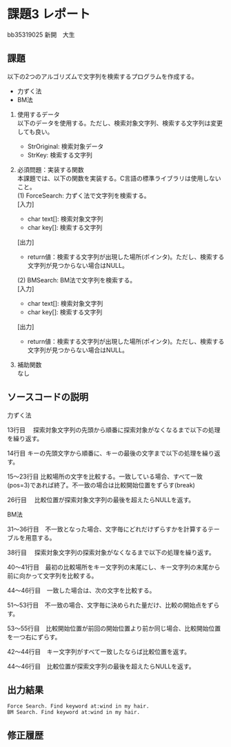 # 課題3 レポート
bb35319025 新開　大生


## 課題  

以下の2つのアルゴリズムで文字列を検索するプログラムを作成する。  
- 力ずく法
- BM法

1. 使用するデータ  
以下のデータを使用する。ただし、検索対象文字列、検索する文字列は変更しても良い。  
    - StrOriginal: 検索対象データ
    - StrKey: 検索する文字列

2. 必須問題：実装する関数  
本課題では、以下の関数を実装する。C言語の標準ライブラリは使用しないこと。  
    (1) ForceSearch: 力ずく法で文字列を検索する。  
    [入力]  
    - char text[]: 検索対象文字列  
    - char key[]: 検索する文字列  

    [出力]  
    - return値：検索する文字列が出現した場所(ポインタ)。ただし、検索する文字列が見つからない場合はNULL。  

    (2) BMSearch: BM法で文字列を検索する。  
    [入力]  
    - char text[]: 検索対象文字列  
    - char key[]: 検索する文字列  
 
    [出力]  
    - return値：検索する文字列が出現した場所(ポインタ)。ただし、検索する文字列が見つからない場合はNULL。  

3. 補助関数  
なし

## ソースコードの説明
力ずく法

13行目　    探索対象文字列の先頭から順番に探索対象がなくなるまで以下の処理を繰り返す。

14行目      キーの先頭文字から順番に、キーの最後の文字まで以下の処理を繰り返す。

15～23行目  比較場所の文字を比較する。一致している場合、すべて一致(pos=3)であれば終了。不一致の場合は比較開始位置をずらす(break)

26行目　    比較位置が探索対象文字列の最後を超えたらNULLを返す。

BM法

31～36行目　不一致となった場合、文字毎にどれだけずらすかを計算するテーブルを用意する。

38行目　    探索対象文字列の探索対象がなくなるまで以下の処理を繰り返す。

40～41行目　最初の比較場所をキー文字列の末尾にし、キー文字列の末尾から前に向かって文字列を比較する。

44～46行目　一致した場合は、次の文字を比較する。

51～53行目　不一致の場合、文字毎に決められた量だけ、比較の開始点をずらす。

53～55行目　比較開始位置が前回の開始位置より前か同じ場合、比較開始位置を一つ右にずらす。

42～44行目　キー文字列がすべて一致したならば比較位置を返す。

44～46行目　比較位置が探索文字列の最後を超えたらNULLを返す。

## 出力結果

```
Force Search. Find keyword at:wind in my hair.
BM Search. Find keyword at:wind in my hair.
```

## 修正履歴

